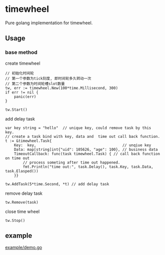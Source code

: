 # timewheel

Pure golang implementation for timewheel.

## Usage

### base method

create timewheel

```
// 初始化时间轮
// 第一个参数为tick刻度, 即时间轮多久转动一次
// 第二个参数为时间轮槽slot数量
tw, err := timewheel.New(100*time.Millisecond, 300)
if err != nil {
    panic(err)
}

tw.Start()

```


add delay task

```
var key string = "hello"  // unique key, could remove task by this key.
// create a task bind with key, data and  time out call back function.
t := &timewheel.Task{
    Key:  key,                                       // unqiue key
    Data: map[string]int{"uid": 105626, "age": 100}, // business data
    TimeoutCallback: func(task timewheel.Task) { // call back function on time out
        // process someting after time out happened. 
        fmt.Println("time out:", task.Delay(), task.Key, task.Data, task.Elasped())
    }}

tw.AddTask(5*time.Second, *t) // add delay task

```

remove delay task

```
tw.Remove(task)
```

close time wheel

```
tw.Stop()
```
## example

[example/demo.go](example/demo.go)